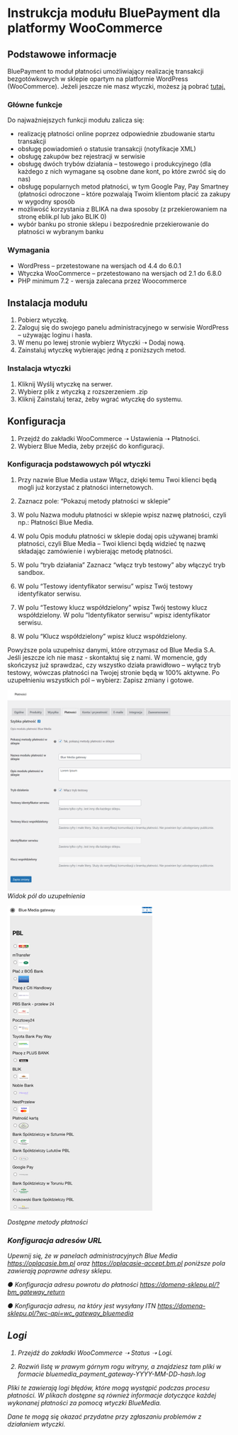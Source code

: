 # Instrukcja modułu BluePayment dla platformy WooCommerce

## Podstawowe informacje

BluePayment to moduł płatności umożliwiający realizację transakcji bezgotówkowych w sklepie opartym na platformie WordPress (WooCommerce). Jeżeli jeszcze nie masz wtyczki, możesz ją pobrać [tutaj.](https://github.com/bluepayment-plugin/bluemedia-payment-gateway-for-woocommerce/archive/refs/heads/master.zip)

### Główne funkcje

Do najważniejszych funkcji modułu zalicza się:
- realizację płatności online poprzez odpowiednie zbudowanie startu transakcji
- obsługę powiadomień o statusie transakcji (notyfikacje XML)
- obsługę zakupów bez rejestracji w serwisie
- obsługę dwóch trybów działania – testowego i produkcyjnego (dla każdego z nich wymagane są osobne dane kont, po które zwróć się do nas)
- obsługę popularnych metod płatności, w tym Google Pay, Pay Smartney (płatności odroczone – które pozwalają Twoim klientom płacić za zakupy w wygodny sposób
- możliwość korzystania z BLIKA na dwa sposoby (z przekierowaniem na stronę eblik.pl lub jako BLIK 0)
- wybór banku po stronie sklepu i bezpośrednie przekierowanie do płatności w wybranym banku

### Wymagania

- WordPress – przetestowane na wersjach od 4.4 do 6.0.1
- Wtyczka WooCommerce – przetestowano na wersjach od 2.1 do 6.8.0
- PHP minimum 7.2 - wersja zalecana przez Woocommerce

## Instalacja modułu
1. Pobierz wtyczkę.
2. Zaloguj się do swojego panelu administracyjnego w serwisie WordPress – używając loginu i hasła. 
3. W menu po lewej stronie wybierz Wtyczki ➝ Dodaj nową.
4. Zainstaluj wtyczkę wybierając jedną z poniższych metod.

### Instalacja wtyczki

1. Kliknij Wyślij wtyczkę na serwer.
2. Wybierz plik z wtyczką z rozszerzeniem .zip
3. Kliknij Zainstaluj teraz, żeby wgrać wtyczkę do systemu.

## Konfiguracja

1. Przejdź do zakładki WooCommerce ➝ Ustawienia ➝ Płatności.
2. Wybierz Blue Media, żeby przejść do konfiguracji.

### Konfiguracja podstawowych pól wtyczki

1.	Przy nazwie Blue Media ustaw Włącz, dzięki temu Twoi klienci będą mogli już korzystać z płatności internetowych.
2.	Zaznacz pole: “Pokazuj metody płatności w sklepie”
3.	W polu Nazwa modułu płatności w sklepie wpisz nazwę płatności, czyli np.: Płatności Blue Media.

4.	W polu Opis modułu płatności w sklepie dodaj opis używanej bramki płatności, czyli Blue Media – Twoi klienci będą widzieć tę nazwę składając zamówienie i wybierając metodę płatności.
5.	W polu “tryb działania” Zaznacz “włącz tryb testowy” aby włączyć tryb sandbox.

6.	W polu “Testowy identyfikator serwisu” wpisz Twój testowy identyfikator serwisu.

7.	W polu “Testowy klucz współdzielony” wpisz Twój testowy klucz współdzielony.
W polu “Identyfikator serwisu” wpisz identyfikator serwisu.
8.	W polu “Klucz współdzielony” wpisz klucz współdzielony.

Powyższe pola uzupełnisz danymi, które otrzymasz od Blue Media S.A. Jeśli jeszcze ich nie masz - skontaktuj się z nami.
W momencie, gdy skończysz już sprawdzać, czy wszystko działa prawidłowo – wyłącz tryb testowy, wówczas płatności na Twojej stronie będą w 100% aktywne.
Po uzupełnieniu wszystkich pól – wybierz: Zapisz zmiany i gotowe.

![Widok pól do uzupełnienia](/assets/img/screenshot_1.png)
<em>Widok pól do uzupełnienia<em>


![Dostępne metody płatności](/assets/img/screenshot_2.png)

<em>Dostępne metody płatności</em>

### Konfiguracja adresów URL
	 	 	 		
Upewnij się, że w panelach administracyjnych Blue Media https://oplacasie.bm.pl oraz https://oplacasie-accept.bm.pl poniższe pola zawierają poprawne adresy sklepu.

●	Konfiguracja adresu powrotu do płatności
https://domena-sklepu.pl/?bm_gateway_return

●	Konfiguracja adresu, na który jest wysyłany ITN
https://domena-sklepu.pl/?wc-api=wc_gateway_bluemedia
  
## Logi

1.	Przejdź do zakładki WooCommerce ➝ Status ➝ Logi.

2.	Rozwiń listę w prawym górnym rogu witryny, a znajdziesz tam pliki w formacie bluemedia_payment_gateway-YYYY-MM-DD-hash.log 

Pliki te zawierają logi błędów, które mogą wystąpić podczas procesu płatności. W plikach dostępne są również informacje dotyczące każdej wykonanej płatności za pomocą wtyczki BlueMedia. 

Dane te mogą się okazać przydatne przy zgłaszaniu problemów z działaniem wtyczki. 
